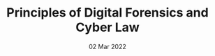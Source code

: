 ---
title: Principles of Digital Forensics and Cyber Law
subtitle: 
layout: default
modal-id: 7
date: 02 Mar 2022
img: module-7.jpg
thumbnail: module-7.jpg
alt: image-alt
project-date: 12 Jan 2023
tutor: Dr Stelios Sotiriadis
unit: 12
description: Principles of Digital Forensics and Cyber Law
---